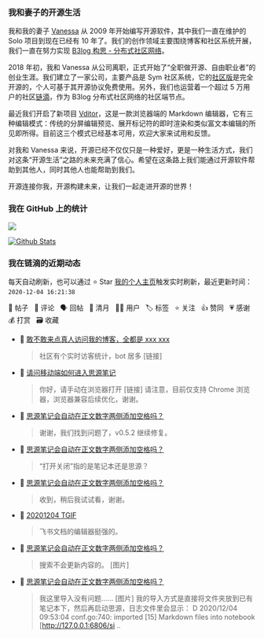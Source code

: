 ### 我和妻子的开源生活

我和我的妻子 [Vanessa](https://github.com/Vanessa219) 从 2009 年开始编写开源软件，其中我们一直在维护的 Solo 项目到现在已经有 10 年了。我们的创作领域主要围绕博客和社区系统开展，我们一直在努力实现 [B3log 构思 - 分布式社区网络](https://ld246.com/article/1546941897596)。

2018 年初，我和 Vanessa 从公司离职，正式开始了“全职做开源、自由职业者”的创业生涯。我们建立了一家公司，主要产品是 Sym 社区系统，它的[社区版](https://github.com/88250/symphony)是完全开源的，个人可基于其开源协议免费使用。另外，我们也运营着一个超过 5 万用户的社区[链滴](https://ld246.com)，作为 B3log 分布式社区网络的社区端节点。

最近我们开启了新项目 [Vditor](https://github.com/Vanessa219/vditor)，这是一款浏览器端的 Markdown 编辑器，它有三种编辑模式：传统的分屏编辑预览、展开标记符的即时渲染和类似富文本编辑的所见即所得。目前这三个模式已经基本可用，欢迎大家来试用和反馈。

对我和 Vanessa 来说，开源已经不仅仅只是一种爱好，更是一种生活方式，我们对这条“开源生活”之路的未来充满了信心。希望在这条路上我们能通过开源软件帮助到其他人，同时其他人也能帮助到我们。

开源连接你我，开源构建未来，让我们一起走进开源的世界！

### 我在 GitHub 上的统计

<a title="Hits" target="_blank" href="https://github.com/88250/88250"><img src="https://hits.b3log.org/88250/88250.svg"></a>

[![Github Stats](https://github-readme-stats.vercel.app/api?username=88250&show_icons=true)](https://github.com/88250)

<!--events start -->

### 我在链滴的近期动态

每天自动刷新，也可以通过 ⭐️ Star [我的个人主页](https://github.com/88250/88250)触发实时刷新，最近更新时间：`2020-12-04 16:21:38`

📝 帖子 &nbsp; 💬 评论 &nbsp; 🗣 回帖 &nbsp; 🌙 清月 &nbsp; 👨‍💻 用户 &nbsp; 🏷️ 标签 &nbsp; ⭐️ 关注 &nbsp; 👍 赞同 &nbsp; 💗 感谢 &nbsp; 💰 打赏 &nbsp; 🗃 收藏

* 💬 [敢不敢来点真人访问我的博客，全都是 xxx  xxx](https://ld246.com/article/1607069144596/comment/1607069328065#comments)

  > 社区有个实时访客统计，bot 居多 [链接]
* 💬 [请问移动端如何进入思源笔记](https://ld246.com/article/1607048633619/comment/1607054414246#comments)

  > 你好，请手动在浏览器打开 [链接] 请注意，目前仅支持 Chrome 浏览器，浏览器兼容后续优化，谢谢。
* 💬 [思源笔记会自动在正文数字两侧添加空格吗？](https://ld246.com/article/1606376485542/comment/1607054341689#comments)

  > 谢谢，我们找到问题了，v0.5.2 继续修复。
* 💬 [思源笔记会自动在正文数字两侧添加空格吗？](https://ld246.com/article/1606376485542/comment/1607048867074#comments)

  > “打开关闭”指的是笔记本还是思源？
* 💬 [思源笔记会自动在正文数字两侧添加空格吗？](https://ld246.com/article/1606376485542/comment/1607048019228#comments)

  > 收到，稍后我试试看，谢谢。
* 💬 [20201204 TGIF](https://ld246.com/article/1607044527980/comment/1607047782080#comments)

  > 飞书文档的编辑器挺强的。
* 💬 [思源笔记会自动在正文数字两侧添加空格吗？](https://ld246.com/article/1606376485542/comment/1607047684077#comments)

  > 搜索不会更新内容的。 [图片]
* 💬 [思源笔记会自动在正文数字两侧添加空格吗？](https://ld246.com/article/1606376485542/comment/1607047215318#comments)

  > 我这里导入没有问题…… [图片] 我的导入方式是直接将文件夹放到已有笔记本下，然后再启动思源，日志文件里会显示： D 2020/12/04 09:53:04 conf.go:740: imported [15] Markdown files into notebook [http://127.0.0.1:6806/si ..


<!--events end -->
